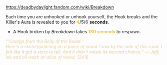 https://deadbydaylight.fandom.com/wiki/Breakdown

<p>Each time you are unhooked or unhook yourself, the Hook  breaks and the Killer's Aura  is revealed to you for <span class="clr" style="color: #e8c252;"><b>4</b></span>/<span class="clr" style="color: #199b1e;"><b>5</b></span>/<span class="clr" style="color: #ac3ee3;"><b>6</b></span> <b>seconds</b>.
<ul><li>A Hook broken by <i>Breakdown</i> takes <b><span class="clr clr2" style="color: #e8c252 ;">180 seconds</span></b> to respawn.</li></ul>
<p><i><span class="clr clr9" style="color: #e7cda2 ;">"'Charge from the Belly of the Beast.'<br/>Here's a sketch/painting on a piece of wood I saw by the side of this road. I felt like it got a story to tell. And it didn't waste its second chance." — Jeff, ink and oil wash on slice of wood, 12x16</span></i>
</p>
</p>